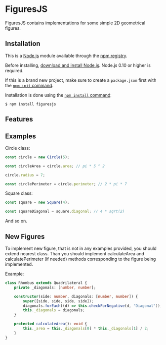 # FiguresJS

FiguresJS contains implementations for some simple 2D geometrical figures.

## Installation

This is a [Node.js](https://nodejs.org/en/) module available through the
[npm registry](https://www.npmjs.com/).

Before installing, [download and install Node.js](https://nodejs.org/en/download/).
Node.js 0.10 or higher is required.

If this is a brand new project, make sure to create a `package.json` first with
the [`npm init` command](https://docs.npmjs.com/creating-a-package-json-file).

Installation is done using the
[`npm install` command](https://docs.npmjs.com/getting-started/installing-npm-packages-locally):

```console
$ npm install figuresjs
```

## Features



## Examples

Circle class:
```ts
const circle = new Circle(5);

const circleArea = circle.area; // pi * 5 ^ 2

circle.radius = 7;

const circlePerimeter = circle.perimeter; // 2 * pi * 7
```

Square class:
```ts
const square = new Square(4);

const squareDiagonal = square.diagonal; // 4 * sqrt(2)
```

And so on.

## New Figures

To implement new figure, that is not in any examples provided, you should
extend nearest class. Than you should implement calculateArea and calculatePerimeter (if needed) methods
corresponding to the figure being implemented.

Example:
```ts
class Rhombus extends Quadrilateral {
    private _diagonals: [number, number];

    constructor(side: number, diagonals: [number, number]) {
        super([side, side, side, side]);
        diagonals.forEach((d) => this.checkForNegative(d, "Diagonal"));
        this._diagonals = diagonals;
    }

    protected calculateArea(): void {
        this._area = this._diagonals[0] * this._diagonals[1] / 2;
    }
}
```
